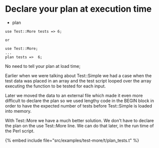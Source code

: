 # Declare your plan at execution time

* plan

```
use Test::More tests => 6;

or

use Test::More;
...
plan tests =>  6;
```



No need to tell your plan at load time;




Earlier when we were talking about Test::Simple we had a case when
the test data was placed in an array and the test script looped over
the array executing the function to be tested for each input.




Later we moved the data to an external file which made it even more
difficult to declare the plan so we used lengthy code in the BEGIN block
in order to have the expected number of tests before Test::Simple is loaded
into memory.




With Test::More we have a much better solution. We don't have to
declare the plan on the use Test::More line. We can do that later,
in the run time of the Perl script.


{% embed include file="src/examples/test-more/t/plan_tests.t" %}





